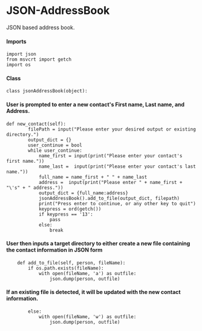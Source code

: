 # JSON-AddressBook

JSON based address book. 

#### Imports

```Python3
import json
from msvcrt import getch
import os
```

#### Class

```Python3 
class jsonAddressBook(object):
```

#### User is prompted to enter a new contact's First name, Last name, and Address.
```Python3
def new_contact(self):
        filePath = input("Please enter your desired output or existing directory.")
        output_dict = {}
        user_continue = bool
        while user_continue:
            name_first = input(print("Please enter your contact's first name."))
            name_last =  input(print("Please enter your contact's last name."))
            full_name = name_first + " " + name_last
            address =  input(print("Please enter " + name_first + "\'s" + " address."))
            output_dict = {full_name:address}
            jsonAddressBook().add_to_file(output_dict, filepath)
            print("Press enter to continue, or any other key to quit")
            keypress = ord(getch())
            if keypress == '13':
                pass
            else:
                break
```

#### User then inputs a target directory to either create a new file containing the contact information in JSON form

```Python3
    def add_to_file(self, person, fileName):
        if os.path.exists(fileName):
            with open(fileName, 'a') as outfile:
                json.dump(person, outfile)
```

#### If an existing file is detected, it will be updated with the new contact information.

```Python3
        else:
            with open(fileName, 'w') as outfile:
                json.dump(person, outfile)
```

